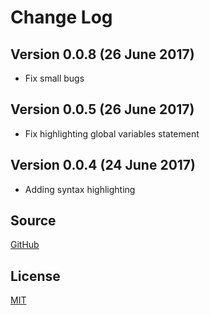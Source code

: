 # Change Log

## Version 0.0.8 (26 June 2017)
  - Fix small bugs

## Version 0.0.5 (26 June 2017)
  - Fix highlighting global variables statement

## Version 0.0.4 (24 June 2017)
  - Adding syntax highlighting

## Source
  [GitHub](https://github.com/rcanedu/stVScode)

## License
  [MIT](./LICENSE)
